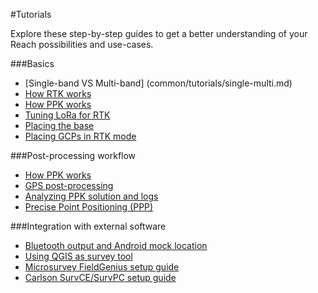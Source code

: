 #Tutorials

Explore these step-by-step guides to get a better understanding of your Reach possibilities and use-cases.

###Basics

* [Single-band VS Multi-band] (common/tutorials/single-multi.md)
* [How RTK works](common/tutorials/rtk-introduction.md)
* [How PPK works](common/tutorials/ppk-introduction.md)
* [Tuning LoRa for RTK](common/tutorials/tuning-lora.md)
* [Placing the base](common/tutorials/placing-the-base.md)
* [Placing GCPs in RTK mode](common/tutorials/placing-gcps.md)

###Post-processing workflow

* [How PPK works](common/tutorials/ppk-introduction.md)
* [GPS post-processing](common/tutorials/gps-post-processing.md)
* [Analyzing PPK solution and logs](common/tutorials/analyzing-logs.md)
* [Precise Point Positioning (PPP)](common/tutorials/ppp-introduction.md) 

###Integration with external software

* [Bluetooth output and Android mock location](common/tutorials/mock-location.md)
* [Using QGIS as survey tool](common/tutorials/qgis-survey.md)
* [Microsurvey FieldGenius setup guide](common/tutorials/fieldgenius.md)
* [Carlson SurvCE/SurvPC setup guide](common/tutorials/survce.md)

